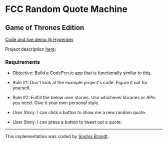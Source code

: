 # FCC Random Quote Machine
## Game of Thrones Edition

[Code and live demo @ Hyperdev](https://hyperdev.com/#!/project/thorn-hound)

Project description [here](https://www.freecodecamp.com/challenges/build-a-random-quote-machine):

### Requirements

- Objective: Build a CodePen.io app that is functionally similar to [this](https://codepen.io/FreeCodeCamp/full/ONjoLe/).

- Rule #1: Don't look at the example project's code. Figure it out for yourself.

- Rule #2: Fulfill the below user stories. Use whichever libraries or APIs you need. Give it your own personal style.

- User Story: I can click a button to show me a new random quote.

- User Story: I can press a button to tweet out a quote.


---------

This implementation was coded by [Sophia Brandt](http://sophiabrandt.com).